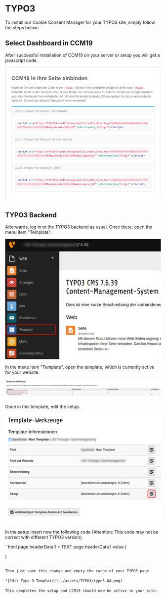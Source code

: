 # TYPO3

To install our Cookie Consent Manager for your TYPO3 site, simply follow the steps below:

## Select Dashboard in CCM19

After successful installation of CCM19 on your server or setup you will get a javascript code.

![CCM19 Backend Screen](../assets/10-01.png)

## TYPO3 Backend

Afterwards, log in to the TYPO3 backend as usual. Once there, open the menu item "Template".

![Typo 3 Template Menu](../assets/TYPO3/typo3_01.png)

In the menu item "Template", open the template, which is currently active for your website.

![Typo 3 Template Tools](../assets/TYPO3/typo3_02.png)

Once in this template, edit the setup.

![Edit Typo 3 Template](../assets/TYPO3/typo3_03.png)

In the setup insert now the following code (Attention: This code may not be correct with different TYPO3 version):

``html
page.headerData.1 = TEXT
page.headerData.1.value (
   <script src="https://www.xy.de/ccm19/public/ccm19.js?apiKey=123a&amp;domain=123&amp;lang=de_DE" referrerpolicy="origin"></script>
)
```

Then just save this change and empty the cache of your TYPO3 page.

![Edit Typo 3 Template](../assets/TYPO3/typo3_04.png)

This completes the setup and CCM19 should now be active in your site.